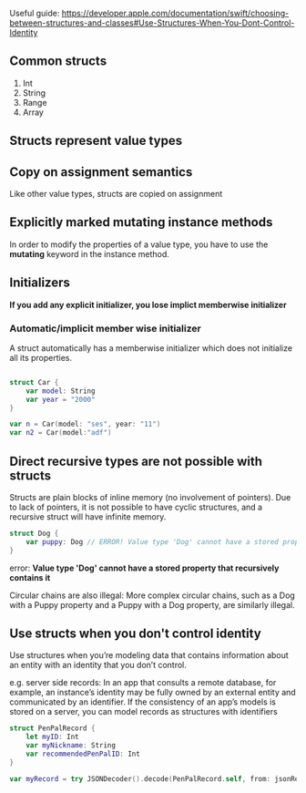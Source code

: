 
Useful guide: https://developer.apple.com/documentation/swift/choosing-between-structures-and-classes#Use-Structures-When-You-Dont-Control-Identity

## Common structs

1. Int
2. String
3. Range
4. Array

## Structs represent value types

## Copy on assignment semantics

Like other value types, structs are copied on assignment

## Explicitly marked mutating instance methods

In order to modify the properties of a value type, 
you have to use the **mutating** keyword in the instance method.

## Initializers

**If you add any explicit initializer, you lose implict memberwise initializer**

### Automatic/implicit member wise initializer

A struct automatically has a memberwise initializer which does not initialize all its properties.

```swift

struct Car {
    var model: String
    var year = "2000"
}

var n = Car(model: "ses", year: "11")
var n2 = Car(model:"adf")
```

## Direct recursive types are not possible with structs

Structs are plain blocks of inline memory (no involvement of pointers).
Due to lack of pointers, it is not possible to have cyclic structures, and a recursive struct will have infinite memory.
```swift
struct Dog {
    var puppy: Dog // ERROR! Value type 'Dog' cannot have a stored property that recursively contains it
}
```

error: **Value type 'Dog' cannot have a stored property that recursively contains it**

Circular chains are also illegal: More complex circular chains, such as a Dog with a Puppy property and a Puppy with a Dog property, are similarly illegal.

## Use structs when you don't control identity

Use structures when you’re modeling data that contains information about an entity with an identity that you don’t control.

e.g. server side records:
In an app that consults a remote database, for example, an instance’s identity may be fully owned by an external entity and communicated by an identifier. If the consistency of an app’s models is stored on a server, you can model records as structures with identifiers

```swift
struct PenPalRecord {
    let myID: Int
    var myNickname: String
    var recommendedPenPalID: Int
}

var myRecord = try JSONDecoder().decode(PenPalRecord.self, from: jsonResponse)
```